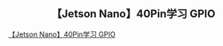 ## <center>【Jetson Nano】40Pin学习 GPIO</center>
[【Jetson Nano】40Pin学习 GPIO](https://blog.csdn.net/old_power/article/details/144773563)